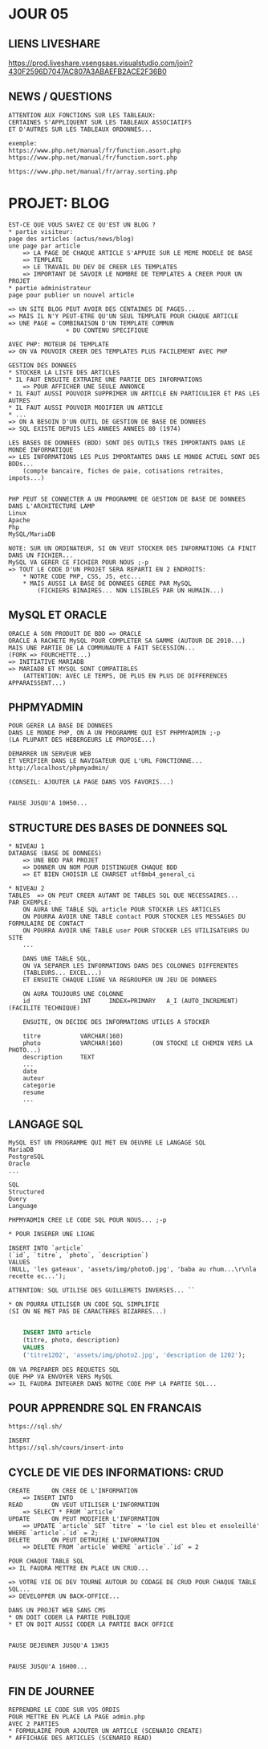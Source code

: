 # JOUR 05

## LIENS LIVESHARE

https://prod.liveshare.vsengsaas.visualstudio.com/join?430F2596D7047AC807A3ABAEFB2ACE2F36B0


## NEWS / QUESTIONS

    ATTENTION AUX FONCTIONS SUR LES TABLEAUX:
    CERTAINES S'APPLIQUENT SUR LES TABLEAUX ASSOCIATIFS 
    ET D'AUTRES SUR LES TABLEAUX ORDONNES...

    exemple:
    https://www.php.net/manual/fr/function.asort.php
    https://www.php.net/manual/fr/function.sort.php

    https://www.php.net/manual/fr/array.sorting.php

# PROJET: BLOG

    EST-CE QUE VOUS SAVEZ CE QU'EST UN BLOG ?
    * partie visiteur:
    page des articles (actus/news/blog)
    une page par article
        => LA PAGE DE CHAQUE ARTICLE S'APPUIE SUR LE MEME MODELE DE BASE
        => TEMPLATE
        => LE TRAVAIL DU DEV DE CREER LES TEMPLATES
        => IMPORTANT DE SAVOIR LE NOMBRE DE TEMPLATES A CREER POUR UN PROJET
    * partie administrateur
    page pour publier un nouvel article

    => UN SITE BLOG PEUT AVOIR DES CENTAINES DE PAGES...
    => MAIS IL N'Y PEUT-ETRE QU'UN SEUL TEMPLATE POUR CHAQUE ARTICLE
    => UNE PAGE = COMBINAISON D'UN TEMPLATE COMMUN 
                    + DU CONTENU SPECIFIQUE

    AVEC PHP: MOTEUR DE TEMPLATE
    => ON VA POUVOIR CREER DES TEMPLATES PLUS FACILEMENT AVEC PHP

    GESTION DES DONNEES
    * STOCKER LA LISTE DES ARTICLES
    * IL FAUT ENSUITE EXTRAIRE UNE PARTIE DES INFORMATIONS
        => POUR AFFICHER UNE SEULE ANNONCE
    * IL FAUT AUSSI POUVOIR SUPPRIMER UN ARTICLE EN PARTICULIER ET PAS LES AUTRES
    * IL FAUT AUSSI POUVOIR MODIFIER UN ARTICLE
    * ...
    => ON A BESOIN D'UN OUTIL DE GESTION DE BASE DE DONNEES
    => SQL EXISTE DEPUIS LES ANNEES ANNEES 80 (1974)

    LES BASES DE DONNEES (BDD) SONT DES OUTILS TRES IMPORTANTS DANS LE MONDE INFORMATIQUE
    => LES INFORMATIONS LES PLUS IMPORTANTES DANS LE MONDE ACTUEL SONT DES BDDs...
        (compte bancaire, fiches de paie, cotisations retraites, impots...)


    PHP PEUT SE CONNECTER A UN PROGRAMME DE GESTION DE BASE DE DONNEES
    DANS L'ARCHITECTURE LAMP
    Linux
    Apache
    Php
    MySQL/MariaDB

    NOTE: SUR UN ORDINATEUR, SI ON VEUT STOCKER DES INFORMATIONS CA FINIT DANS UN FICHIER...
    MySQL VA GERER CE FICHIER POUR NOUS ;-p
    => TOUT LE CODE D'UN PROJET SERA REPARTI EN 2 ENDROITS:
        * NOTRE CODE PHP, CSS, JS, etc...
        * MAIS AUSSI LA BASE DE DONNEES GEREE PAR MySQL
            (FICHIERS BINAIRES... NON LISIBLES PAR UN HUMAIN...)


## MySQL ET ORACLE

    ORACLE A SON PRODUIT DE BDD => ORACLE
    ORACLE A RACHETE MySQL POUR COMPLETER SA GAMME (AUTOUR DE 2010...)
    MAIS UNE PARTIE DE LA COMMUNAUTE A FAIT SECESSION... 
    (FORK => FOURCHETTE...)
    => INITIATIVE MARIADB
    => MARIADB ET MYSQL SONT COMPATIBLES
        (ATTENTION: AVEC LE TEMPS, DE PLUS EN PLUS DE DIFFERENCES APPARAISSENT...)


## PHPMYADMIN

    POUR GERER LA BASE DE DONNEES
    DANS LE MONDE PHP, ON A UN PROGRAMME QUI EST PHPMYADMIN ;-p
    (LA PLUPART DES HEBERGEURS LE PROPOSE...)

    DEMARRER UN SERVEUR WEB
    ET VERIFIER DANS LE NAVIGATEUR QUE L'URL FONCTIONNE...
    http://localhost/phpmyadmin/

    (CONSEIL: AJOUTER LA PAGE DANS VOS FAVORIS...)


    PAUSE JUSQU'A 10H50...

## STRUCTURE DES BASES DE DONNEES SQL

    * NIVEAU 1
    DATABASE (BASE DE DONNEES)
        => UNE BDD PAR PROJET
        => DONNER UN NOM POUR DISTINGUER CHAQUE BDD
        => ET BIEN CHOISIR LE CHARSET utf8mb4_general_ci

    * NIVEAU 2
    TABLES  => ON PEUT CREER AUTANT DE TABLES SQL QUE NECESSAIRES...
    PAR EXEMPLE:
        ON AURA UNE TABLE SQL article POUR STOCKER LES ARTICLES
        ON POURRA AVOIR UNE TABLE contact POUR STOCKER LES MESSAGES DU FORMULAIRE DE CONTACT
        ON POURRA AVOIR UNE TABLE user POUR STOCKER LES UTILISATEURS DU SITE
        ...

        DANS UNE TABLE SQL, 
        ON VA SEPARER LES INFORMATIONS DANS DES COLONNES DIFFERENTES
        (TABLEURS... EXCEL...)
        ET ENSUITE CHAQUE LIGNE VA REGROUPER UN JEU DE DONNEES

        ON AURA TOUJOURS UNE COLONNE 
        id              INT     INDEX=PRIMARY   A_I (AUTO_INCREMENT)    (FACILITE TECHNIQUE)

        ENSUITE, ON DECIDE DES INFORMATIONS UTILES A STOCKER

        titre           VARCHAR(160)
        photo           VARCHAR(160)        (ON STOCKE LE CHEMIN VERS LA PHOTO...)
        description     TEXT
        ...
        date
        auteur
        categorie
        resume
        ...


## LANGAGE SQL

    MySQL EST UN PROGRAMME QUI MET EN OEUVRE LE LANGAGE SQL
    MariaDB
    PostgreSQL
    Oracle
    ...

    SQL
    Structured
    Query
    Language

    PHPMYADMIN CREE LE CODE SQL POUR NOUS... ;-p

    * POUR INSERER UNE LIGNE

    INSERT INTO `article` 
    (`id`, `titre`, `photo`, `description`) 
    VALUES 
    (NULL, 'les gateaux', 'assets/img/photo0.jpg', 'baba au rhum...\r\nla recette ec...');

    ATTENTION: SQL UTILISE DES GUILLEMETS INVERSES... ``

    * ON POURRA UTILISER UN CODE SQL SIMPLIFIE
    (SI ON NE MET PAS DE CARACTERES BIZARRES...)

```sql

    INSERT INTO article
    (titre, photo, description) 
    VALUES 
    ('titre1202', 'assets/img/photo2.jpg', 'description de 1202');

```

    ON VA PREPARER DES REQUETES SQL
    QUE PHP VA ENVOYER VERS MySQL
    => IL FAUDRA INTEGRER DANS NOTRE CODE PHP LA PARTIE SQL...


## POUR APPRENDRE SQL EN FRANCAIS

    https://sql.sh/

    INSERT
    https://sql.sh/cours/insert-into

## CYCLE DE VIE DES INFORMATIONS: CRUD

    CREATE      ON CREE DE L'INFORMATION
        => INSERT INTO
    READ        ON VEUT UTILISER L'INFORMATION
        => SELECT * FROM `article`
    UPDATE      ON PEUT MODIFIER L'INFORMATION
        => UPDATE `article` SET `titre` = 'le ciel est bleu et ensoleillé' WHERE `article`.`id` = 2;
    DELETE      ON PEUT DETRUIRE L'INFORMATION
        => DELETE FROM `article` WHERE `article`.`id` = 2

    POUR CHAQUE TABLE SQL
    => IL FAUDRA METTRE EN PLACE UN CRUD...

    => VOTRE VIE DE DEV TOURNE AUTOUR DU CODAGE DE CRUD POUR CHAQUE TABLE SQL...
    => DEVELOPPER UN BACK-OFFICE...

    DANS UN PROJET WEB SANS CMS
    * ON DOIT CODER LA PARTIE PUBLIQUE
    * ET ON DOIT AUSSI CODER LA PARTIE BACK OFFICE


    PAUSE DEJEUNER JUSQU'A 13H35


    PAUSE JUSQU'A 16H00...


## FIN DE JOURNEE

    REPRENDRE LE CODE SUR VOS ORDIS
    POUR METTRE EN PLACE LA PAGE admin.php
    AVEC 2 PARTIES
    * FORMULAIRE POUR AJOUTER UN ARTICLE (SCENARIO CREATE)
    * AFFICHAGE DES ARTICLES (SCENARIO READ)





